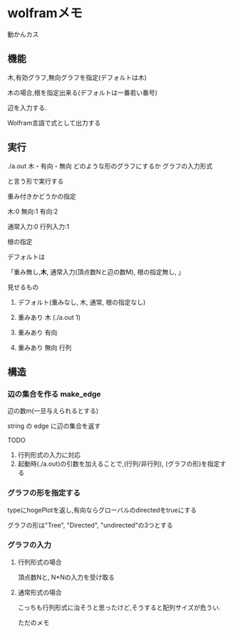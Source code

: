 # wolframメモ


動かんカス

## 機能

木,有効グラフ,無向グラフを指定(デフォルトは木)

木の場合,根を指定出来る(デフォルトは一番若い番号)

辺を入力する.

Wolfram言語で式として出力する

## 実行

./a.out 木・有向・無向 どのような形のグラフにするか グラフの入力形式

と言う形で実行する

重み付きかどうかの指定

木:0 
無向:1
有向:2

通常入力:0
行列入力:1 

根の指定



デフォルトは

「重み無し,**木**, 通常入力(頂点数Nと辺の数M), 根の指定無し, 」

見せるもの

1. デフォルト(重みなし, 木, 通常, 根の指定なし)

2. 重みあり 木 (./a.out 1)

3. 重みあり 有向

4. 重みあり 無向 行列

   

## 構造

### 辺の集合を作る make_edge

辺の数m(一旦与えられるとする)

string の edge に辺の集合を返す

TODO 

1. 行列形式の入力に対応
2. 起動時(./a.out)の引数を加えることで,(行列/非行列), (グラフの形)を指定する

### グラフの形を指定する

typeにhogePlotを返し,有向ならグローバルのdirectedをtrueにする

グラフの形は"Tree", "Directed", "undirected"の3つとする

### グラフの入力

1. 行列形式の場合

   頂点数Nと, N*Nの入力を受け取る

2. 通常形式の場合

   こっちも行列形式に治そうと思ったけど,そうすると配列サイズが危うい. 

	 ただのメモ
